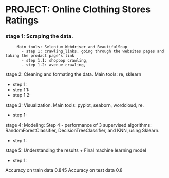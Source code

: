 # PROJECT: Online Clothing Stores Ratings

### stage 1: Scraping the data.
         Main tools: Selenium Webdriver and BeautifulSoup         
           - step 1: crawling_links, going through the websites pages and taking the prodact page's link
           - step 1.1: shopbop crawling,
           - step 1.2: avenue crawling,

stage 2: Cleaning and formating the data.
         Main tools: re, sklearn
   - step 1: 
   - step 1.1: 
   - step 1.2: 

stage 3: Visualization. 
         Main tools: pyplot, seaborn, wordcloud, re.
   - step 1: 

stage 4: Modeling: Step 4 - performance of 3 supervised algorithms: RandomForestClassifier, DecisionTreeClassifier, and KNN, using Sklearn.
   - step 1: 

stage 5: Understanding the results + Final machine learning model
   - step 1: 



Accuracy on train data 0.845 Accuracy on test data 0.8
